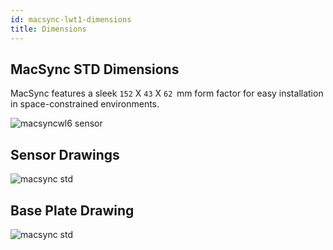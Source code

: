 ```yaml
---
id: macsync-lwt1-dimensions
title: Dimensions
---
```


## MacSync STD Dimensions 

MacSync features a sleek `152` X `43` X `62`  mm form factor for easy installation in space-constrained environments.

![macsyncwl6 sensor](/img/lorawan/sensors/temperaturehumi/macsyncstd_dimensions.webp)

## Sensor Drawings

![macsync std](/img/lorawan/sensors/temperaturehumi/macsynclw6.webp)

## Base Plate Drawing

![macsync std](/img/lorawan/sensors/temperaturehumi/lws6_baseplate.webp)



